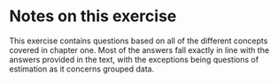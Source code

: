 # Notes on this exercise

This exercise contains questions based on all of the different concepts covered in chapter one. Most of the answers fall exactly in line with the answers provided in the text, with the exceptions being questions of estimation as it concerns grouped data.

